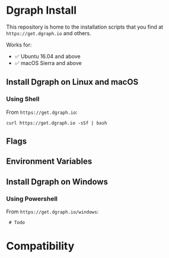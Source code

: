 # Dgraph Install

This repository is home to the installation scripts that you find at `https://get.dgraph.io` and others.

Works for:

* :white_check_mark: Ubuntu 16.04 and above 
* :white_check_mark: macOS Sierra and above

<!-- Todo: Add Windows Version with Powershell version tested. -->
<!-- Todo: Add Systemd references. -->

## Install Dgraph on Linux and macOS

<!-- Todo: Add Brew formula here. -->

### Using Shell

From `https://get.dgraph.io`:
```shell
curl https://get.dgraph.io -sSf | bash
```

## Flags

<!-- Todo: Add Flags for shell. -->

## Environment Variables

<!-- Todo: Add Env Vars for shell. -->

## Install Dgraph on Windows

<!-- Todo: Add .ps1 script. -->

### Using Powershell

From `https://get.dgraph.io/windows`:
```shell
 # Todo
```

# Compatibility

<!-- Todo: Check Compatibility wioth Windows Subsystem for Linux. -->